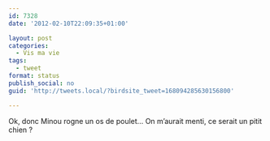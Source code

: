 ```yaml
---
id: 7328
date: '2012-02-10T22:09:35+01:00'

layout: post
categories:
  - Vis ma vie
tags:
  - tweet
format: status
publish_social: no
guid: 'http://tweets.local/?birdsite_tweet=168094285630156800'

---
```


Ok, donc Minou rogne un os de poulet… On m’aurait menti, ce serait un pitit chien ?